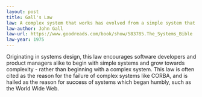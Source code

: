 ```yaml
---
layout: post
title: Gall's Law
law: A complex system that works has evolved from a simple system that worked. A complex system built from scratch won’t work.
law-author: John Gall
law-url: https://www.goodreads.com/book/show/583785.The_Systems_Bible
law-year: 1975
---
```


Originating in systems design, this law encourages software developers and product managers alike to begin with simple systems and grow towards complexity - rather than beginning with a complex system. This law is often cited as the reason for the failure of complex systems like CORBA, and is hailed as the reason for success of systems which began humbly, such as the World Wide Web.